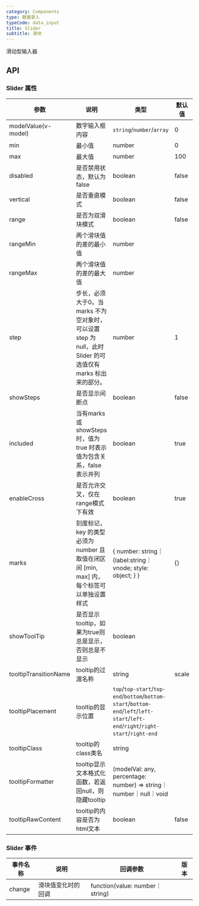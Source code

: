 ```yaml
---
category: Components
type: 数据录入
typeCode: data_input
title: Slider
subtitle: 滑块
---
```


滑动型输入器

## API

### Slider 属性

| 参数                  | 说明                                                                      | 类型                                                                                                                                | 默认值   | 版本  |
|---------------------|-------------------------------------------------------------------------|-----------------------------------------------------------------------------------------------------------------------------------|-------|-----|
| modelValue(v-model) | 数字输入框内容                                                                 | `string`/`number`/`array`                                                                                                         | 0     |     |
| min                 | 最小值                                                                     | number                                                                                                                            | 0     |     |
| max                 | 最大值                                                                     | number                                                                                                                            | 100   |     |
| disabled            | 是否禁用状态，默认为 false                                                        | boolean                                                                                                                           | false |     |
| vertical            | 是否垂直模式                                                                  | boolean                                                                                                                           | false |     |
| range               | 是否为双滑块模式                                                                | boolean                                                                                                                           | false |     |
| rangeMin            | 两个滑块值的差的最小值                                                             | number                                                                                                                            |       |     |
| rangeMax            | 两个滑块值的差的最大值                                                             | number                                                                                                                            |       |     |
| step                | 步长，必须大于0。当 marks 不为空对象时，可以设置 step 为 null，此时 Slider 的可选值仅有 marks 标出来的部分。 | number                                                                                                                            | 1     |     |
| showSteps           | 是否显示间断点                                                                 | boolean                                                                                                                           | false |     |
| included            | 当有marks或showSteps时，值为 true 时表示值为包含关系，false 表示并列                         | boolean                                                                                                                           | true  |     |  |
| enableCross         | 是否允许交叉，仅在range模式下有效                                                     | boolean                                                                                                                           | true  |     |  |
| marks               | 刻度标记，key 的类型必须为 number 且取值在闭区间 [min, max] 内，每个标签可以单独设置样式                | { number: string｜{label:string｜vnode; style: object; } }                                                                          | {}    |     |  |
| showToolTip         | 是否显示tooltip，如果为true则总是显示，否则总是不显示                         | boolean                                                                                                                           |       |     |  |
| tooltipTransitionName         | tooltip的过渡名称                                                       | string                                                                                                                            | scale |     |  |
| tooltipPlacement                | tooltip的显示位置                                                              | `top`/`top-start`/`top-end`/`bottom`/`bottom-start`/`bottom-end`/`left`/`left-start`/`left-end`/`right`/`right-start`/`right-end` |       |     |  |
| tooltipClass           | tooltip的class类名                                                         | string                                                                                                                            |       |     |  |
| tooltipFormatter            | tooltip显示文本格式化函数，若返回null，则隐藏tooltip               | (modelVal: any, percentage: number) => string｜number｜null｜void                                                                    |       |     |  |
| tooltipRawContent                | tooltip的内容是否为html文本                                                   | boolean                                                                                                                           | false |     |  |

### Slider 事件

| 事件名称   | 说明        | 回调参数                           | 版本    |
|--------|-----------|--------------------------------|-------|
| change | 滑块值变化时的回调 | function(value: number｜string) |       |
